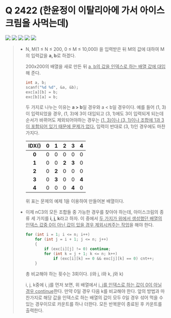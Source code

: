 # Q 2422 (한윤정이 이탈리아에 가서 아이스크림을 사먹는데)

<img src="https://img.shields.io/badge/Level-Silver 5-lightgrey"> <img src="https://img.shields.io/badge/Memory-1156%20KB-blue"> <img src="https://img.shields.io/badge/Time-4%20ms-brightgreen"> <img src="https://img.shields.io/badge/Length-456%20B-red"> <img src="https://img.shields.io/badge/Language-C-blueviolet">



> - N, M(1 ≤ N ≤ 200, 0 ≤ M ≤ 10,000) 을 입력받은 뒤 M의 값에 대하여 M의 입력값을 **a, b**로 하겠다.
>
>   200x200의 배열을 새로 만든 뒤 <u>a, b의 값을 인덱스로 하는 배열 값에 대입</u>해 준다.
>
>   ```c
>   int a, b;
>   scanf("%d %d", &a, &b);
>   exc[a][b] = b;
>   exc[b][a] = b;
>   ```
>
>   두 가지로 나누는 이유는 **a > b**일 경우와 a < b일 경우이다. 예를 들어 (1, 3)이 입력되었을 경우, (1, 3)에 3이 대입되고 (3, 1)에도 3이 입력되게 되는데 순서가 바뀌어도 제외되어야하는 경우는 <u>(1, 3)이나 (3, 1)이나 조합에 1과 3이 포함되어 있기 때문에 문제가 없다.</u> 입력이 반대로 (3, 1)인 경우에도 마찬가지다.
>
>   | IDX() |  0   |   1   |   2   |   3   |   4   |
>   | :---: | :--: | :---: | :---: | :---: | :---: |
>   | **0** |  0   |   0   |   0   |   0   |   0   |
>   | **1** |  0   |   0   | **2** | **3** |   0   |
>   | **2** |  0   | **2** |   0   |   0   |   0   |
>   | **3** |  0   | **3** |   0   |   0   | **4** |
>   | **4** |  0   |   0   |   0   | **4** |   0   |
>
>   위 표는 문제의 예제 1을 이용하여 만들어본 배열이다.
>
>   
>
> - 이제 nC3의 모든 조합들 중 가능한 경우를 찾아야 하는데, 아이스크림의 종류 세 가지를 **i, j, k**라고 하자. 이 중에서 <u>두 가지가 위에서 생성했던 배열의 인덱스 값중 0이 아닌 값이 있을 경우 제외시켜주는 작업</u>을 해야 한다.
>
>   ```c
>   for (int i = 1; i <= n; i++)
>   	for (int j = i + 1; j <= n; j++)
>   	{
>   		if (exc[i][j] != 0) continue;
>   		for (int k = j + 1; k <= n; k++)
>   			if (exc[i][k] == 0 && exc[j][k] == 0) cnt++;
>   	}
>   ```
>
>   총 비교해야 하는 횟수는 3회이다. (i와 j, i와 k, j와 k)
>
>   i, j, k중에 i, j를 먼저 보면, 위 배열에서 <u>i, j를 인덱스로 하는 값이 0이 아닐 경우 continue</u>한다. 만약 0일 경우 다음 k를 비교해야 한다. 앞의 방법과 마찬가지로 해당 값을 인덱스로 하는 배열의 값이 모두 0일 경우 섞어 먹을 수 있는 경우이므로 카운트를 하나 더한다. 모든 반복문이 종료된 후 카운트를 출력한다.

